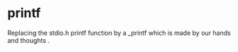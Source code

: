 # printf
Replacing the  stdio.h printf function by a _printf which is made by our hands and thoughts .
